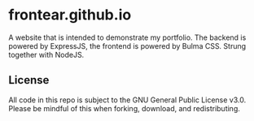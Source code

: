 # frontear.github.io
A website that is intended to demonstrate my portfolio. The backend is powered by ExpressJS, the frontend is powered by Bulma CSS. Strung together with NodeJS.

## License
All code in this repo is subject to the GNU General Public License v3.0. Please be mindful of this when forking, download, and redistributing.
